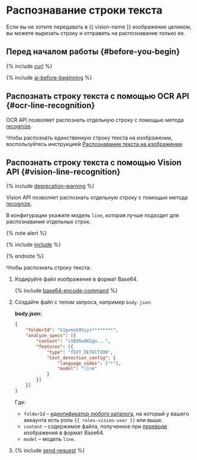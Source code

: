# Распознавание строки текста

Если вы не хотите передавать в {{ vision-name }} изображение целиком, вы можете вырезать строку и отправить на распознавание только ее.

## Перед началом работы {#before-you-begin}

{% include [curl](../../../_includes/curl.md) %}

{% include [ai-before-beginning](../../../_includes/vision/ai-before-beginning.md) %}

## Распознать строку текста с помощью OCR API {#ocr-line-recognition}

OCR API позволяет распознать отдельную строку с помощью метода [recognize](../../ocr/api-ref/TextRecognition/recognize.md).

Чтобы распознать единственную строку текста на изображении, воспользуйтесь инструкцией [Распознавание текста на изображении](./text-detection-image.md).

## Распознать строку текста с помощью Vision API {#vision-line-recognition}

{% include [deprecation-warning](../../../_includes/vision/deprecation-warning.md) %}

Vision API позволяет распознать отдельную строку с помощью метода [recognize](../../ocr/api-ref/TextRecognition/recognize.md).

В конфигурации укажите модель `line`, которая лучше подходит для распознавания отдельных строк.

{% note alert %}

{% include [include](../../../_includes/vision/text-detection-line-note.md) %}

{% endnote %}

Чтобы распознать строку текста:

1. Кодируйте файл изображения в формат Base64.

    {% include [base64-encode-command](../../../_includes/vision/base64-encode-command.md) %}

1. Создайте файл с телом запроса, например `body.json`:

    **body.json:**
    ```json
    {
        "folderId": "b1gvmob95yys********",
        "analyze_specs": [{
            "content": "iVBORw0KGgo...",
            "features": [{
                "type": "TEXT_DETECTION",
                "text_detection_config": {
                    "language_codes": ["*"],
                    "model": "line"
                }
            }]
        }]
    }
    ```

    Где:
    * `folderId` – [идентификатор любого каталога](../../../resource-manager/operations/folder/get-id.md), на который у вашего аккаунта есть роль `{{ roles-vision-user }}` или выше.
    * `content` – содержимое файла, полученное при [переводе](../base64-encode.md) изображения в формат Base64.
    * `model` – модель `line`.

1. {% include [send-request](../../../_includes/vision/send-request.md) %}

